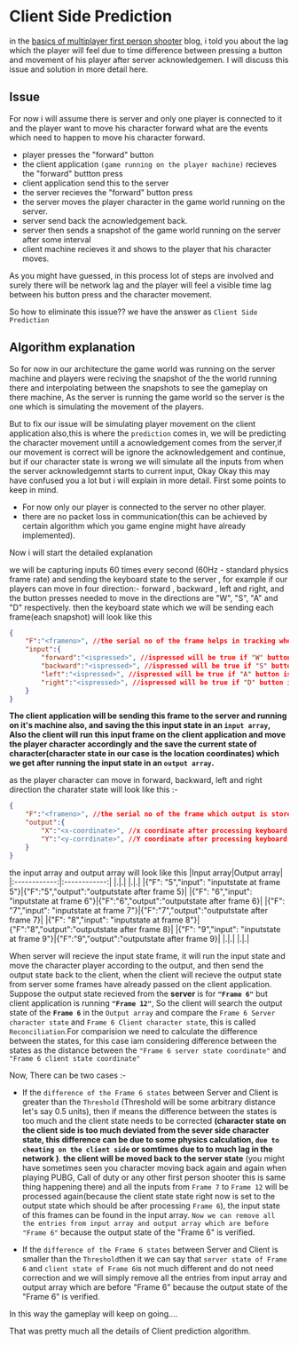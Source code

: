 # Client Side Prediction

in the [basics of multiplayer first person shooter](./basicsfps.md) blog, i told you about the lag which the player will feel due to time difference between pressing a button and movement of his player after server acknowledgemen. I will discuss this issue and solution in more detail here.

## Issue
For now i will assume there is server and only one player is connected to it and the player want to move his character forward
what are the events which need to happen to move his character forward.

- player presses the "forward" button
- the client application `(game running on the player machine)` recieves the "forward" buttton press 
- client application send this to the server 
- the server recieves the "forward" button press
- the server moves the player character in the game world running on the server.
- server send back the acnowledgement back.
- server then sends a snapshot of the game world running on the server after some interval
- client machine recieves it and shows to the player that his character moves.

As you might have guessed, in this process lot of steps are involved and surely there will be network lag and the player will feel a visible time lag between his button press and the character movement.

So how to eliminate this issue?? we have the answer as `Client Side Prediction`

## Algorithm explanation
So for now in our architecture the game world was running on the server machine and players were reciving the snapshot of the the world running there and interpolating between the snapshots to see the gameplay on there machine, As the server is running the game world so the server is the one which is simulating the movement of the players.<br>

But to fix our issue will be simulating player movement on the client application also,this is where the `prediction` comes in, we will be predicting the character movement untill a acnowledgement comes from the server,if our movement is correct will be ignore the acknowledgement and continue, but if our character state is wrong we will simulate all the inputs from when the server acknowledgemnt starts to current input, Okay Okay this may have confused you a lot but i will explain in more detail.
First some points to keep in mind.

- For now only our player is connected to the server no other player.
- there are no packet loss in communication(this can be achieved by certain algorithm which you game engine might have already implemented).

Now i will start the detailed explanation

we will be capturing inputs 60 times every second (60Hz - standard physics frame rate) and sending the keyboard state to the server , for example if our players can move in four direction:- forward , backward , left and right, and the button presses needed to move in the directions are "W", "S", "A" and "D" respectively. then the  keyboard state which we will be sending each frame(each snapshot) will look like this 

```json
{
    "F":"<frameno>", //the serial no of the frame helps in tracking when the the acknowledgement of the frame is recieved
    "input":{
        "forward":"<ispressed>", //ispressed will be true if "W" button is pressed otherwise false
        "backward":"<ispressed>", //ispressed will be true if "S" button is pressed otherwise false
        "left":"<ispressed>", //ispressed will be true if "A" button is pressed otherwise false
        "right":"<ispressed>", //ispressed will be true if "D" button is pressed otherwise false
    }
}
```

**The client application will be sending this frame to the server and running on it's machine also, and saving the this input state in an `input array`, Also the client will run this input frame on the client application and move the player character accordingly and the save the current state of character(character state in our case is the location coordinates) which we get after running the input state in an `output array`.**

as the player character can move in forward, backward, left and right direction the charater state will look like this :-

```json
{
    "F":"<frameno>", //the serial no of the frame which output is store in the field output
    "output":{
        "X":"<x-coordinate>", //x coordinate after processing keyboard state input of frameno "F"
        "Y":"<y-corrdinate>", //Y coordinate after processing keyboard state input of frameno "F"
    }
}
```

the input array and output array will look like this
|Input array|Output array|
|:------------:|:------------:|
|.|.|
|.|.|
|{"F": "5","input": "inputstate at frame 5"}|{"F":"5","output":"outputstate after frame 5}|
|{"F": "6","input": "inputstate at frame 6"}|{"F":"6","output":"outputstate after frame 6}|
|{"F": "7","input": "inputstate at frame 7"}|{"F":"7","output":"outputstate after frame 7}|
|{"F": "8","input": "inputstate at frame 8"}|{"F":"8","output":"outputstate after frame 8}|
|{"F": "9","input": "inputstate at frame 9"}|{"F":"9","output":"outputstate after frame 9}|
|.|.|
|.|.|


When server will recieve the input state frame, it will run the input state and move the character player according to the output, and then send the output state back to the client, when the client will recieve the output state from server some frames have already passed on the client application. Suppose the output state recieved from the **server** is for **`"Frame 6"`** but client application is running **`"Frame 12"`**, So the client will search the output state of the **`Frame 6`** in the `Output array` and compare the `Frame 6 Server character state` and `Frame 6 Client character state`, this is called `Reconciliation`.For comparision we need to calculate the difference between the states, for this case iam considering difference between the states as the distance between the `"Frame 6 server state coordinate"` and `"Frame 6 client state coordinate"` <br>

Now, There can be two cases :- 

- If the `difference of the Frame 6 states` between Server and Client  is greater than the `Threshold` (Threshold will be some arbitrary distance let's say 0.5 units), then if means the difference between the states is too much and the client state needs to be corrected **(character state on the client side is too much deviated from the sever side character state, this difference can be due to some physics calculation, `due to cheating on the client side` or somtimes due to to much lag in the network )**. **the client will be moved back to the server state** (you might have sometimes seen you character moving back again and again when playing PUBG, Call of duty or any other first person shooter this is same thing happening there) and all the inputs from `Frame 7` to `Frame 12` will be processed again(because the client state state right now is set to the output state which should be after processing `Frame 6`), the input state of this frames can be found in the input array. `Now we can remove all the entries from input array and output array which are before "Frame 6"` because the output state of the "Frame 6" is verified.

- If the `difference of the Frame 6 states` between Server and Client is smaller than the `Threshold`then it we can say that `server state of Frame 6` and `client state of Frame 6`is not much different and do not need correction and we will simply  remove all the entries from input array and output array which are before "Frame 6" because the output state of the "Frame 6" is verified.

In this way the gameplay will keep on going....

That was pretty much all the details of Client prediction algorithm. 

